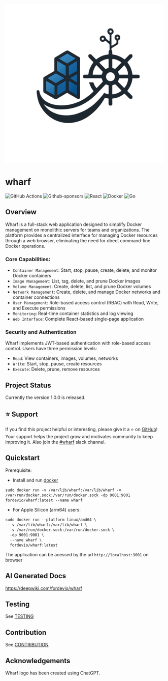 ![Wharf](./assets/wharf.png)
# wharf 
![GitHub Actions](https://img.shields.io/badge/github%20actions-%232671E5.svg?style=for-the-badge&logo=githubactions&logoColor=white) ![Github-sponsors](https://img.shields.io/badge/sponsor-30363D?style=for-the-badge&logo=GitHub-Sponsors&logoColor=#EA4AAA)
![React](https://img.shields.io/badge/react-%2320232a.svg?style=for-the-badge&logo=react&logoColor=%2361DAFB)
![Docker](https://img.shields.io/badge/docker-%230db7ed.svg?style=for-the-badge&logo=docker&logoColor=white)
![Go](https://img.shields.io/badge/go-%2300ADD8.svg?style=for-the-badge&logo=go&logoColor=white)
## Overview

Wharf is a full-stack web application designed to simplify Docker management on monolithic servers for teams and organizations. The platform provides a centralized interface for managing Docker resources through a web browser, eliminating the need for direct command-line Docker operations.

### Core Capabilities:

* `Container Management`: Start, stop, pause, create, delete, and monitor Docker containers
* `Image Management`: List, tag, delete, and prune Docker images
* `Volume Management`: Create, delete, list, and prune Docker volumes
* `Network Management`: Create, delete, and manage Docker networks and container connections
* `User Management`: Role-based access control (RBAC) with Read, Write, and Execute permissions
* `Monitoring`: Real-time container statistics and log viewing
* `Web Interface`: Complete React-based single-page application

### Security and Authentication

Wharf implements JWT-based authentication with role-based access control. Users have three permission levels:

* `Read`: View containers, images, volumes, networks
* `Write`: Start, stop, pause, create resources
* `Execute`: Delete, prune, remove resources

## Project Status

Currently the version 1.0.0 is released.

## ⭐️ Support

If you find this project helpful or interesting, please give it a ⭐️ on [GitHub](https://github.com/fordevio/wharf)! Your support helps the project grow and motivates community to keep improving it.
Also join the [#wharf](https://join.slack.com/t/fordev-io/shared_invite/zt-37ixcb48j-o9AnvibyCSc0PCRQdIZIHg) slack channel.

## Quickstart

Prerequisite: 
* Install and run [docker](https://docs.docker.com/engine/install/)

```
sudo docker run -v /var/lib/wharf:/var/lib/wharf -v /var/run/docker.sock:/var/run/docker.sock -dp 9001:9001 fordevio/wharf:latest --name wharf
```

- For Apple Silicon (arm64) users:

```
sudo docker run --platform linux/amd64 \
  -v /var/lib/wharf:/var/lib/wharf \
  -v /var/run/docker.sock:/var/run/docker.sock \
  -dp 9001:9001 \
  --name wharf \
  fordevio/wharf:latest
```

The application can be acessed by the url `http://localhost:9001` on browser

## AI Generated Docs

https://deepwiki.com/fordevio/wharf

## Testing 

See [TESTING](./docs/TESTING.md)

## Contribution

See [CONTRIBUTION](./docs/CONTRIBUTION.md)

## Acknowledgements

Wharf logo has been created using ChatGPT.